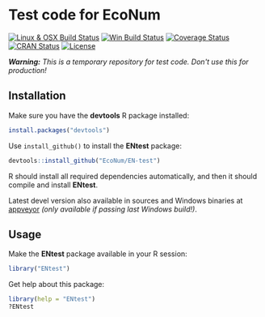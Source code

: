 
# Test code for EcoNum

[![Linux & OSX Build Status](https://travis-ci.com/EcoNum/EN-test.svg)](https://travis-ci.com/EcoNum/EN-test)
[![Win Build Status](https://ci.appveyor.com/api/projects/status/750dxtbp6ukrkluf?svg=true)](https://ci.appveyor.com/project/phgrosjean/en-test)
[![Coverage Status](https://img.shields.io/codecov/c/github/EcoNum/EN-test/master.svg)
](https://codecov.io/github/EcoNum/EN-test?branch=master)
[![CRAN Status](https://www.r-pkg.org/badges/version/ENtest)](https://cran.r-project.org/package=ENtest)
[![License](https://img.shields.io/badge/license-MIT-blue.svg)](https://www.gnu.org/licenses/MIT)


_**Warning:** This is a temporary repository for test code. Don't use this for production!_


## Installation

Make sure you have the **devtools** R package installed:

```r
install.packages("devtools")
```

Use `install_github()` to install the **ENtest** package:

```r
devtools::install_github("EcoNum/EN-test")
```
    
R should install all required dependencies automatically, and then it should compile and install **ENtest**.

Latest devel version also available in sources and Windows binaries at [appveyor](https://ci.appveyor.com/project/phgrosjean/en-test/build/artifacts) _(only available if passing last Windows build!)_.


## Usage

Make the **ENtest** package available in your R session:

```r
library("ENtest")
```
    
Get help about this package:

```r
library(help = "ENtest")
?ENtest
```
